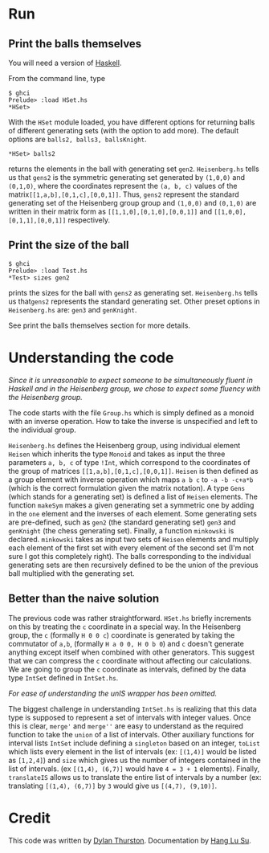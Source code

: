 # Run

## Print the balls themselves
You will need a version of [Haskell](https://www.haskell.org/). 

From the command line, type

```
$ ghci
Prelude> :load HSet.hs
*HSet>
```

With the `HSet` module loaded, you have different options for returning balls of different generating sets (with the option to add more). The default options are `balls2, balls3, ballsKnight`.

```
*HSet> balls2
```
returns the elements in the ball with generating set `gen2`. `Heisenberg.hs` tells us that `gens2` is the symmetric generating set generated by `(1,0,0)` and `(0,1,0)`, where the coordinates represent the `(a, b, c)` values of the matrix`[[1,a,b],[0,1,c],[0,0,1]]`. Thus, `gens2` represent the standard generating set of the Heisenberg group group and `(1,0,0)` and `(0,1,0)` are written in their matrix form as `[[1,1,0],[0,1,0],[0,0,1]]` and `[[1,0,0],[0,1,1],[0,0,1]]` respectively. 

## Print the size of the ball

```
$ ghci
Prelude> :load Test.hs
*Test> sizes gen2
```
prints the sizes for the ball with `gens2` as generating set. `Heisenberg.hs` tells us that`gens2` represents the standard generating set. Other preset options in `Heisenberg.hs` are: `gen3` and `genKnight`.

See print the balls themselves section for more details.

# Understanding the code

*Since it is unreasonable to expect someone to be simultaneously fluent in Haskell and in the Heisenberg group, we chose to expect some fluency with the Heisenberg group.*

The code starts with the file `Group.hs` which is simply defined as a monoid with an inverse operation. How to take the inverse is unspecified and left to the individual group. 

`Heisenberg.hs` defines the Heisenberg group, using individual element `Heisen` which inherits the type `Monoid` and takes as input the three parameters `a, b, c` of type `!Int`, which correspond to the coordinates of the group of matrices `[[1,a,b],[0,1,c],[0,0,1]]`. `Heisen` is then defined as a group element with inverse operation which maps `a b c` to `-a -b -c+a*b` (which is the correct formulation given the matrix notation). A type `Gens` (which stands for a generating set) is defined a list of `Heisen` elements. The function `makeSym` makes a given generating set a symmetric one by adding in the `one` element and the inverses of each element. Some generating sets are pre-defined, such as `gen2` (the standard generating set) `gen3` and `genKnight` (the chess generating set). Finally, a function `minkowski` is declared. `minkowski` takes as input two sets of `Heisen` elements and multiply each element of the first set with every element of the second set (I'm not sure I got this completely right). The balls corresponding to the individual generating sets are then recursively defined to be the union of the previous ball multiplied with the generating set. 

## Better than the naive solution

The previous code was rather straightforward. `HSet.hs` briefly increments on this by treating the `c` coordinate in a special way. In the Heisenberg group, the `c` (formally `H 0 0 c`) coordinate is generated by taking the commutator of `a,b`, (formally `H a 0 0, H 0 b 0`) and `c` doesn't generate anything except itself when combined with other generators. This suggest that we can compress the `c` coordinate without affecting our calculations. We are going to group the `c` coordinate as intervals, defined by the data type `IntSet` defined in `IntSet.hs`.

*For ease of understanding the unIS wrapper has been omitted.*

The biggest challenge in understanding `IntSet.hs` is realizing that this data type is supposed to represent a set of intervals with integer values. Once this is clear, `merge'` and `merge''` are easy to understand as the required function to take the `union` of a list of intervals. Other auxiliary functions for interval lists `IntSet` include defining a `singleton` based on an integer, `toList` which lists every element in the list of intervals (ex: `[(1,4)]` would be listed as `[1,2,4]`) and `size` which gives us the number of integers contained in the list of intervals. (ex `[(1,4), (6,7)]` would have `4 = 3 + 1` elements). Finally, `translateIS` allows us to translate the entire list of intervals by a number (ex: translating `[(1,4), (6,7)]` by `3` would give us `[(4,7), (9,10)]`.

# Credit

This code was written by [Dylan Thurston](http://pages.iu.edu/~dpthurst/). Documentation by [Hang Lu Su](http://homeowmorphism.com/).
